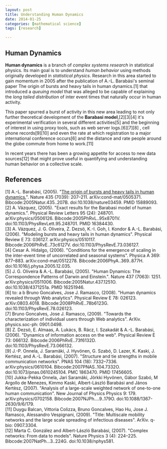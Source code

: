 ```yaml
---
layout: post
title: Understanding Human Dynamics
date: 2014-01-25
categories: [mathematical science]
tags: [research]

---
```


Human Dynamics
---

**Human dynamics** is a branch of *complex systems research* in statistical physics. Its main goal is to understand *human behavior* using methods originally developed in *statistical physics*. Research in this area started to gain momentum in 2005 after the publication of A.-L. Barabási's seminal paper The origin of bursts and heavy tails in human dynamics.[1] that introduced a *queuing model* that was alleged to be capable of explaining the *long tailed distribution* of inter event times that naturally occur in human activity.

This paper spurred a burst of activity in this new area leading to not only further theoretical development of the **Barabasi model**,[2][3][4] it's experimental verification in several different activities[5] and the beginning of interest in using proxy tools, such as web server logs.[6][7][8] , cell phone records[9][10] and even the rate at which registration to a major international conference occurs[6] and the distance and rate people around the globe commute from home to work.[11]

In recent years there has been a growing appetite for access to new data sources[12] that might prove useful in quantifying and understanding human behavior on a collective scale.


References
---

[1] A.-L. Barabási, (2005). "[The origin of bursts and heavy tails in human dynamics.](http://sungsoo.github.com/images/human-dynamics-nature207.pdf)". Nature 435 (7039): 207–211. arXiv:cond-mat/0505371. Bibcode:2005Natur.435..207B. doi:10.1038/nature03459. PMID 15889093.  
[2]   A. Vázquez, (2005). "Exact results for the Barabasi model of human dynamics.". Physical Review Letters 95 (24): 248701. arXiv:physics/0506126. Bibcode:2005PhRvL..95x8701V. doi:10.1103/PhysRevLett.95.248701. PMID 16384430.  
[3]   A. Vázquez, J. G. Oliveira, Z. Dezsö, K.-I. Goh, I. Kondor & A.-L. Barabási, (2006). "Modeling bursts and heavy tails in human dynamics". Physical Review E 73: 036127. arXiv:physics/0510117. Bibcode:2006PhRvE..73c6127V. doi:10.1103/PhysRevE.73.036127.  
[4]   Cesar A. Hidalgo, (2006). "Conditions for the emergence of scaling in the inter-event time of uncorrelated and seasonal systems". Physica A 369: 877–883. arXiv:cond-mat/0512278. Bibcode:2006PhyA..369..877H. doi:10.1016/j.physa.2005.12.035.  
[5]   J. G. Oliveira & A.-L. Barabási, (2005). "Human Dynamics: The Correspondence Patterns of Darwin and Einstein.". Nature 437 (7063): 1251. arXiv:physics/0511006. Bibcode:2005Natur.437.1251O. doi:10.1038/4371251a. PMID 16251946.  
[6]  to: a b Bruno Goncalves, Jose J. Ramasco, (2008). "Human dynamics revealed through Web analytics". Physical Review E 78: 026123. arXiv:0803.4018. Bibcode:2008PhRvE..78b6123G. doi:10.1103/PhysRevE.78.026123.  
[7]   Bruno Goncalves, Jose J. Ramasco, (2009). "Towards the characterization of individual users through Web analytics". ArXiv. physics.soc-ph: 0901.0498.  
[8]   Z. Dezsö, E. Almaas, A. Lukács, B. Rácz, I. Szakadát & A.-L. Barabási, (2006). "Dynamics of information access on the web". Physical Review E 73: 066132. Bibcode:2006PhRvE..73f6132D. doi:10.1103/PhysRevE.73.066132.  
[9]   J.-P. Onnela, J. Saramäki, J. Hyvönen, G. Szabó, D. Lazer, K. Kaski, J. Kertész, and A.-L. Barabási, (2007). "Structure and tie strengths in mobile communication networks". PNAS 104 (18): 7332–7336. arXiv:physics/0610104. Bibcode:2007PNAS..104.7332O. doi:10.1073/pnas.0610245104. PMC 1863470. PMID 17456605.  
[10]   Jukka-Pekka Onnela, Jari Saramäki, Jörkki Hyvönen, Gábor Szabó, M Argollo de Menezes, Kimmo Kaski, Albert-László Barabási and János Kertèsz, (2007). "Analysis of a large-scale weighted network of one-to-one human communication". New Journal of Physics Physics 9: 179. arXiv:physics/0702158. Bibcode:2007NJPh....9..179O. doi:10.1088/1367-2630/9/6/179.  
[11]   Duygu Balcan, Vittoria Colizza, Bruno Goncalves, Hao Hu, Jose J. Ramasco, Alessandro Vespignani, (2009). "Title: Multiscale mobility networks and the large scale spreading of infectious diseases". ArXiv. q-bio: 0907.3304.  
[12]   Marta C. González and Albert-László Barabási, (2007). "Complex networks: From data to models". Nature Physics 3 (4): 224–225. Bibcode:2007NatPh...3..224G. doi:10.1038/nphys581.
